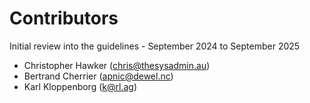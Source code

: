 # Contributors

Initial review into the guidelines - September 2024 to September 2025
- Christopher Hawker (chris@thesysadmin.au)
- Bertrand Cherrier (apnic@dewel.nc)
- Karl Kloppenborg (k@rl.ag)